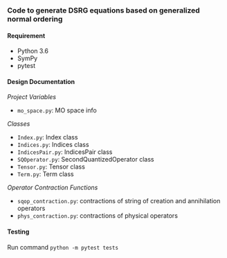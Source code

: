 ### Code to generate DSRG equations based on generalized normal ordering

#### Requirement
- Python 3.6
- SymPy
- pytest

#### Design Documentation

*Project Variables*
- `mo_space.py`: MO space info

*Classes* 
- `Index.py`: Index class 
- `Indices.py`: Indices class
- `IndicesPair.py`: IndicesPair class
- `SQOperator.py`: SecondQuantizedOperator class 
- `Tensor.py`: Tensor class 
- `Term.py`: Term class

*Operator Contraction Functions*
- `sqop_contraction.py`: contractions of string of creation and annihilation operators
- `phys_contraction.py`: contractions of physical operators

#### Testing
Run command `python -m pytest tests`

